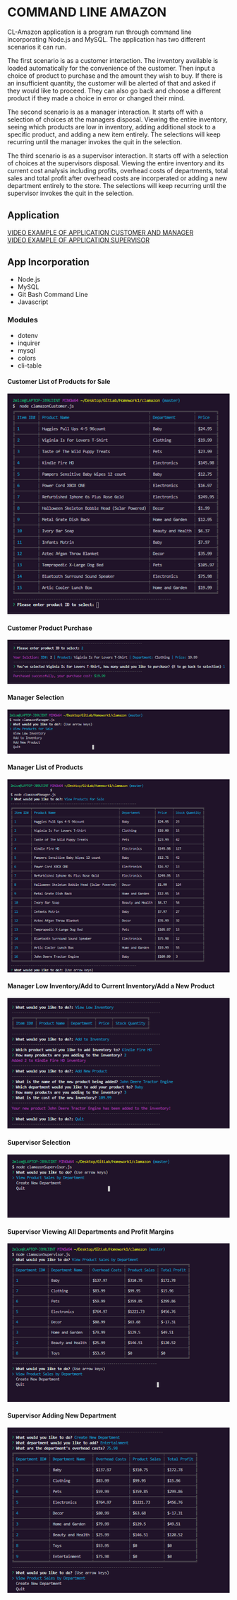 # COMMAND LINE AMAZON
<p>CL-Amazon application is a program run through command line incorporating Node.js and MySQL. The application has two different scenarios it can run.
</p><p>
The first scenario is as a customer interaction. The inventory available is loaded automatically for the convenience of the customer. Then input a choice of product to purchase and the amount they wish to buy. If there is an insufficient quantity, the customer will be alerted of that and asked if they would like to proceed. They can also go back and choose a different product if they made a choice in error or changed their mind.
</p><p>
The second scenario is as a manager interaction. It starts off with a selection of choices at the managers disposal. Viewing the entire inventory, seeing which products are low in inventory, adding additional stock to a specific product, and adding a new item entirely. The selections will keep recurring until the manager invokes the quit in the selection.
</p>
</p><p>
The third scenario is as a supervisor interaction. It starts off with a selection of choices at the supervisors disposal. Viewing the entire inventory and its current cost analysis including profits, overhead costs of departments, total sales and total profit after overhead costs are incorperated or adding a new department entirely to the store. The selections will keep recurring until the supervisor invokes the quit in the selection.
</p>

## Application 
[VIDEO EXAMPLE OF APPLICATION CUSTOMER AND MANAGER](https://drive.google.com/file/d/1FbdJSy_g4fRV3lC36x1n-R39hHO8BFxb/view)<br>
[VIDEO EXAMPLE OF APPLICATION SUPERVISOR](https://drive.google.com/file/d/11w76z2xFguYw3vfBaJKv1iXxdFD5L-N3/view)

## App Incorporation
- Node.js
- MySQL
- Git Bash Command Line
- Javascript

### Modules
- dotenv
- inquirer
- mysql
- colors
- cli-table

#### Customer List of Products for Sale
![Product List](/public/assets/images/customer.png)

#### Customer Product Purchase
![Product Purchase](/public/assets/images/customer2.png)

#### Manager Selection
![Manager](/public/assets/images/manager.png)

#### Manager List of Products
![Manager Product List](/public/assets/images/manger3.png)

#### Manager Low Inventory/Add to Current Inventory/Add a New Product
![Manager Tasks](/public/assets/images/manager2.png)

#### Supervisor Selection
![Supervisor Selection](/public/assets/images/super.png)

#### Supervisor Viewing All Departments and Profit Margins
![Supervisor Profits](/public/assets/images/super2.png)

#### Supervisor Adding New Department
![Supervisor New Department](/public/assets/images/super3.png)



